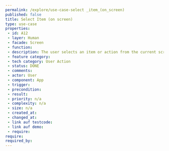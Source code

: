 ```yaml
---
permalink: /explore/use-case-select _item_(on_screen)
published: false
title: Select Item (on screen)
type: use-case
properties:
 - id: A12
 - layer: Human
 - facade: Screen
 - function: 
 - description: The user selects an item or action from the current screen. There should be a show/navigation use case before using this use case (to define the screen).
 - feature category: 
 - tech category: User Action
 - status: DONE
 - comments: 
 - actor: User
 - component: App
 - trigger: 
 - precondition: 
 - result: 
 - priority: n/a
 - complexity: n/a
 - size: n/a
 - created_at: 
 - changed_at: 
 - link auf testcode: 
 - link auf demo: 
 - require: 
require:
required_by:
---
```

